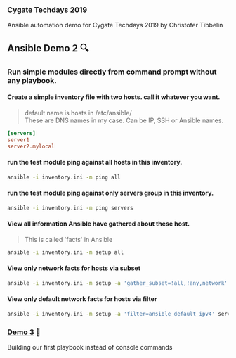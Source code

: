 ### Cygate Techdays 2019
Ansible automation demo for Cygate Techdays 2019 by Christofer Tibbelin
## Ansible Demo 2 :mag:
### Run simple modules directly from command prompt without any playbook.
#### Create a simple inventory file with two hosts. call it whatever you want.
> default name is hosts in /etc/ansible/\
> These are DNS names in my case. Can be IP, SSH or Ansible names.
```INI
[servers]
server1
server2.mylocal
```
#### run the test module ping against all hosts in this inventory.
```sh
ansible -i inventory.ini -m ping all
```
#### run the test module ping against only servers group in this inventory.
```sh
ansible -i inventory.ini -m ping servers
```
#### View all information Ansible have gathered about these host.
>  This is called 'facts' in Ansible
```sh
ansible -i inventory.ini -m setup all
```
#### View only network facts for hosts via subset
```sh
ansible -i inventory.ini -m setup -a 'gather_subset=!all,!any,network' servers
```
#### View only default network facts for hosts via filter
```sh
ansible -i inventory.ini -m setup -a 'filter=ansible_default_ipv4' servers
```
### [Demo 3](../demo3/) :book:
Building our first playbook instead of console commands
